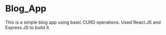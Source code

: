 # Blog_App
This is a simple blog app using basic CURD operations. Used React.JS and Express.JS to build it.
